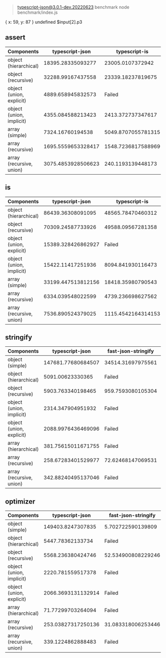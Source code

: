 
> typescript-json@3.0.1-dev.20220623 benchmark
> node benchmark/index.js

{ x: 59, y: 87 } undefined $input[2].p3
## assert
 Components | typescript-json | typescript-is 
------------|-----------------|---------------
object (hierarchical) | 18395.28335093277 | 23005.0107372942
object (recursive) | 32288.99167437558 | 23339.18237819675
object (union, explicit) | 4889.658945832573 | Failed
object (union, implicit) | 4355.084588213423 | 2413.372737347617
array (simple) | 7324.16760194538 | 5049.8707055781315
array (recursive) | 1695.5559653328417 | 1548.7236817588969
array (recursive, union) | 3075.4853928506623 | 240.1193139448173



## is
 Components | typescript-json | typescript-is 
------------|-----------------|---------------
object (hierarchical) | 86439.36308091095 | 48565.78470460312
object (recursive) | 70309.24587733926 | 49588.09567281358
object (union, explicit) | 15389.328426862927 | Failed
object (union, implicit) | 15422.11417251936 | 8094.841930116473
array (simple) | 33199.447513812156 | 18418.35980790543
array (recursive) | 6334.039548022599 | 4739.236698627562
array (recursive, union) | 7536.890524379025 | 1115.4542164314153



## stringify
 Components | typescript-json | fast-json-stringify | JSON.stringify() | ideal 
------------|-----------------|---------------------|------------------|-------
object (simple) | 147681.77680684507 | 34514.31697975561 | 4541.287808498793 | 227603.85169186463
object (hierarchical) | 5091.00623330365 | Failed | 1255.0599700149924 | 5826.251350378106
object (recursive) | 5903.763340198465 | 959.7593080105304 | 971.6058668672434 | 6512.936732766761
object (union, implicit) | 2314.347904951932 | Failed | 567.5874769797422 | 2276.687668766877
object (union, explicit) | 2088.9976436469096 | Failed | 537.1733529628266 | 1895.2363569994525
array (hierarchical) | 381.75615011671755 | Failed | 93.59870898332437 | 363.6363636363637
array (recursive) | 258.67283401529977 | 72.62468147069531 | 75.09881422924902 | 239.65422107780026
array (recursive, union) | 342.88240495137046 | Failed | 144.7817495958326 | 411.72174548110274



## optimizer
 Components | typescript-json | fast-json-stringify | JSON.stringify() | ideal 
------------|-----------------|---------------------|------------------|-------
object (simple) | 149403.8247307835 | 5.702722590139809 | 4535.635562086701 | 225758.29725829727
object (hierarchical) | 5447.78362133734 | Failed | 1256.655418072741 | 6139.393939393939
object (recursive) | 5568.236380424746 | 52.534900808229246 | 956.0975609756098 | 5818.394528437725
object (union, implicit) | 2220.781559517378 | Failed | 546.4663327768503 | 2260.418596036303
object (union, explicit) | 2066.3693131132914 | Failed | 506.8725287139898 | 1962.5570776255709
array (hierarchical) | 71.77299703264094 | Failed | 17.651430694908957 | 66.07109622184998
array (recursive) | 253.03827317250136 | 31.083318006253446 | 73.28300497146013 | 246.1933590166942
array (recursive, union) | 339.1224862888483 | Failed | 146.59977703455965 | 414.25430560644924




